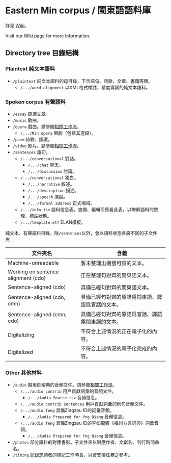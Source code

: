 # Eastern Min corpus / 閩東語語料庫

詳見 [Wiki](https://github.com/MindongLab/cdo-corpus/wiki)。

Visit our [Wiki page](https://github.com/MindongLab/cdo-corpus/wiki) for more information.

## Directory tree 目錄結構

### Plaintext 純文本語料

- `/plaintext` 純文本語料的母目錄，下含語句、詩歌、文章、書籍等類。
  - `/.../word-alignment` 以XML格式標註、精度爲詞的純文本語料。

### Spoken corpus 有聲語料

- `/essay` 朗讀文章。
- `/music` 歌曲。
- `/opera` 戲曲。請參閱[相關工作流](https://github.com/MindongLab/cdo-corpus/projects/3)。
  - `/.../Min opera` 閩劇（包括其選段）。
- `/poem` 詩歌、謠讖。
- `/video` 影片。請參閱[相關工作流](https://github.com/MindongLab/cdo-corpus/projects/1)。
- `/sentences` 語句。
  - `/.../conversational` 對話。
    - `/.../chat` 聊天。
    - `/.../discussion` 討論。
  - `/.../conversational` 獨白。
    - `/.../narrative` 敘述。
    - `/.../description` 描述。
    - `/.../speech` 演說。
    - `/.../formal address` 正式場域。
  - `/.../info.tsv` 語料信息表。查閱、編輯前應看此表，以瞭解語料的整理、標註狀態。
  - `/.../template.etf` ELAN模板。

純文本、有聲語料目錄，除`/sentences`以外，會以語料狀態各設不同的子文件夾：

文件夾名 | 含義
-- | --
Machine-unreadable | 暫未整理出機器可讀的文本。
Working on sentence alignment (cdo) | 正在整理句對齊的閩東語文本。
Sentence-aligned (cdo) | 具備已經句對齊的閩東語文本。
Sentence-aligned (cdo, cmn) | 具備已經句對齊的原語爲閩東語、譯語爲官話的文本。
Sentence-aligned (cmn, cdo) | 具備已經句對齊的原語爲官話、譯語爲閩東語的文本。
Digitalizing | 不符合上述情況的正在電子化的內容。
Digitalized | 不符合上述情況的電子化完成的內容。

### Other 其他材料

- `/audio` 擬用於榕典的音頻文件。請參閱[相關工作流](https://github.com/MindongLab/cdo-corpus/projects/4)。
  - `/.../audio contrib` 用戶貢獻詞彙的音頻文件。
    - `/.../Audio Source.tsv` 音頻信息。
  - `/.../audio contrib sentences` 用戶貢獻詞彙的例句音頻文件。
  - `/.../audio feng` 具備Zingzeu ID的詞彙音頻。
    - `/.../Audio Prepared for Yng Dieng` 音頻信息。
  - `/.../audio feng` 具備Zingzeu ID的李如龍版《福州方言詞典》詞彙音頻。
    - `/.../Audio Prepared for Yng Dieng` 音頻信息。
- `/photos` 部分語料的對應書影。子文件夾以對應作者、文獻名、刊行時間命名。
- `/timing` 記錄志願者的標記工作時長，以資安排任務之參考。
